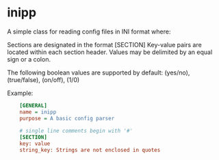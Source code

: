 # inipp

A simple class for reading config files in INI format where:

Sections are designated in the format [SECTION]
Key-value pairs are located within each section header. 
Values may be delimited by an equal sign or a colon.

The following boolean values are supported by default: (yes/no), (true/false), (on/off), (1/0)

Example:
```ini
    [GENERAL]
    name = inipp
    purpose = A basic config parser
    
    # single line comments begin with '#'
    [SECTION]
    key: value
    string_key: Strings are not enclosed in quotes
    
```
